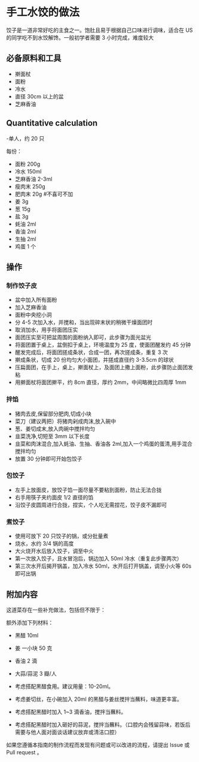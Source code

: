 # 手工水饺的做法

饺子是一道非常好吃的主食之一。饱肚且易于根据自己口味进行调味，适合在 US 的同学吃不到水饺解馋。一般初学者需要 3 小时完成，难度较大

## 必备原料和工具

- 擀面杖
- 面粉
- 冷水
- 直径 30cm 以上的盆
- 芝麻香油

## Quantitative calculation

-单人，约 20 只

每份：

- 面粉 200g
- 冷水 150ml
- 芝麻香油 2-3ml
- 瘦肉末 250g
- 肥肉末 20g #不喜可不加
- 姜 3g
- 葱 15g
- 盐 3g
- 蚝油 2ml
- 香油 2ml
- 生抽 2ml
- 鸡蛋 1 个

## 操作

### 制作饺子皮

- 盆中加入所有面粉
- 加入芝麻香油
- 面粉中央挖小洞
- 分 4-5 次加入水，并搅和，当出现碎末状的稍微干燥面团时
- 取消加水，用手将面团压实
- 面团压实至可把盆周围的面粉纳入即可，此步骤为面光盆光
- 将面团置于桌上，盆倒扣于桌上，环境温度为 25 度，使面团醒发约 45 分钟
- 醒发完成后，将面团搓成条状，合成一团，再次搓成条，重复 3 次
- 擀成条状，切成 20 份均匀大小面团，并搓成直径约 3-3.5cm 的球状
- 压扁面团，在手上，桌上，擀面杖上，及面团上撒上面粉，此步骤防止面团发粘
- 用擀面杖将面团擀平，约 8cm 直径，厚约 2mm，中间略微比四周厚 1mm

### 拌馅

- 猪肉去皮,保留部分肥肉,切成小块
- 菜刀（建议两把）将猪肉剁成肉沫,放入碗中
- 葱、姜切成末,放入肉碗中搅拌均匀
- 韭菜洗净,切短至 3mm 以下长度
- 韭菜和肉沫混合,加入蚝油、生抽、香油各 2ml,加入一个鸡蛋的蛋清,用手混合搅拌均匀
- 放置 30 分钟即可开始包饺子

### 包饺子

- 左手上放面皮，放饺子馅一面尽量不要粘到面粉，防止无法合拢
- 右手用筷子夹约面皮 1/2 直径的馅
- 沿饺子皮圆周进行合拢，捏实，个人吃无需捏花，饺子皮不漏即可

### 煮饺子

- 使用可放下 20 只饺子的锅，或分批量煮
- 烧水，水约 3/4 锅的高度
- 大火烧开水后放入饺子，调至中火
- 第一次放入饺子，且水冒泡后，锅边加入 50ml 冷水（重复此步骤两次）
- 第三次水开后揭开锅盖，加入冷水 50ml，水开后打开锅盖，调至小火等 60s 即可出锅

## 附加内容

这道菜存在一些补充做法，包括但不限于：

额外添加下列材料：

* 黑醋 10ml
* 姜 一小块 50 克
* 香油 2 滴
* 大蒜/蒜泥 3 瓣/人

* 考虑搭配黑醋食用。建议用量：10-20ml。
* 考虑姜切丝，在小碗加入 20ml 的黑醋与姜丝搅拌当蘸料，味道更丰富。
* 考虑搭配黑醋时加入 1~3 滴香油，搅拌当蘸料。
* 考虑搭配黑醋时加入砸好的蒜泥，搅拌当蘸料。（口腔内会残留蒜味，若饭后需要与他人面对面谈话建议放弃或清洁口腔）

如果您遵循本指南的制作流程而发现有问题或可以改进的流程，请提出 Issue 或 Pull request 。
